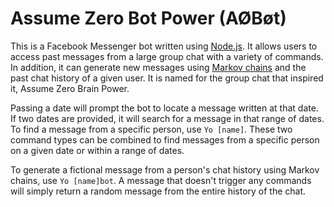 # Assume Zero Bot Power (AØBøt)

This is a Facebook Messenger bot written using [Node.js](http://nodejs.org). It allows users to access past messages from a large group chat with a variety of commands. In addition, it can generate new messages using [Markov chains](https://en.wikipedia.org/wiki/Markov_chain) and the past chat history of a given user. It is named for the group chat that inspired it, Assume Zero Brain Power.

Passing a date will prompt the bot to locate a message written at that date. If two dates are provided, it will search for a message in that range of dates. To find a message from a specific person, use `Yo [name]`. These two command types can be combined to find messages from a specific person on a given date or within a range of dates.

To generate a fictional message from a person's chat history using Markov chains, use `Yo [name]bot`. A message that doesn't trigger any commands will simply return a random message from the entire history of the chat.
